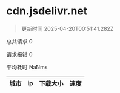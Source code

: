 
  # cdn.jsdelivr.net

  > 更新时间 2025-04-20T00:51:41.282Z
  
  总共请求 0

  请求报错 0

  平均耗时 NaNms

|城市|ip|下载大小|速度|
|-----|----------|---|---|

  
